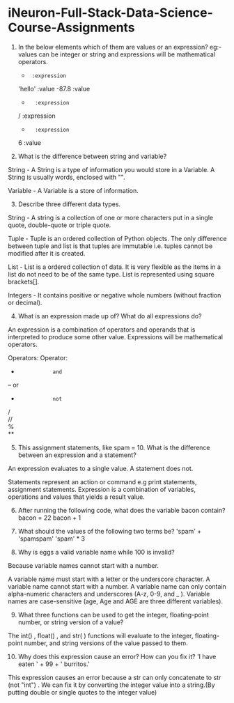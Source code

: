 # iNeuron-Full-Stack-Data-Science-Course-Assignments

1. In the below elements which of them are values or an expression? eg:- values can be integer or string and expressions will be mathematical operators.

    *      :expression
   'hello' :value
   -87.8   :value
   -       :expression
   /       :expression
   +	   :expression
   6       :value
   
   
2. What is the difference between string and variable?

String - A String is a type of information you would store in a Variable. A String is usually words, enclosed with "".

Variable - A Variable is a store of information. 


3. Describe three different data types.

String - A string is a collection of one or more characters put in a single quote, double-quote or triple quote. 

Tuple - Tuple is an ordered collection of Python objects. The only difference between tuple and list is that tuples are immutable i.e. tuples cannot be modified after it is created.

List - List is a ordered collection of data. It is very flexible as the items in a list do not need to be of the same type.
       List is represented using square brackets[].
       
Integers - It contains positive or negative whole numbers (without fraction or decimal). 


4. What is an expression made up of? What do all expressions do?

An expression is a combination of operators and operands that is interpreted to produce some other value.
Expressions will be mathematical operators.

Operators:		Operator:

+	             and
–	              or
*	             not
/	
//	
%	
**



5. This assignment statements, like spam = 10. What is the difference between an expression and a statement?

An expression evaluates to a single value. A statement does not.
 
Statements represent an action or command e.g print statements, assignment statements. 
Expression is a combination of variables, operations and values that yields a result value.


6. After running the following code, what does the variable bacon contain?
   bacon = 22
   bacon + 1


7. What should the values of the following two terms be?
    'spam' + 'spamspam'
    'spam' * 3
    
    
8. Why is eggs a valid variable name while 100 is invalid?

Because variable names cannot start with a number.

A variable name must start with a letter or the underscore character.
A variable name cannot start with a number. 
A variable name can only contain alpha-numeric characters and underscores (A-z, 0-9, and _ ).
Variable names are case-sensitive (age, Age and AGE are three different variables).


9. What three functions can be used to get the integer, floating-point number, or string version of a value?

The int() , float() , and str( ) functions will evaluate to the integer, floating-point number, and string versions of the value passed to them.


10. Why does this expression cause an error? How can you fix it?
    'I have eaten ' + 99 + ' burritos.'

This expression causes an error because a str can only concatenate to str (not "int") .
We can fix it by converting the integer value into a string.(By putting double or single quotes to the integer value)

